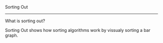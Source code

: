 Sorting Out
_______________

What is sorting out?

Sorting Out shows how sorting algorithms work by vissualy sorting a bar graph.  